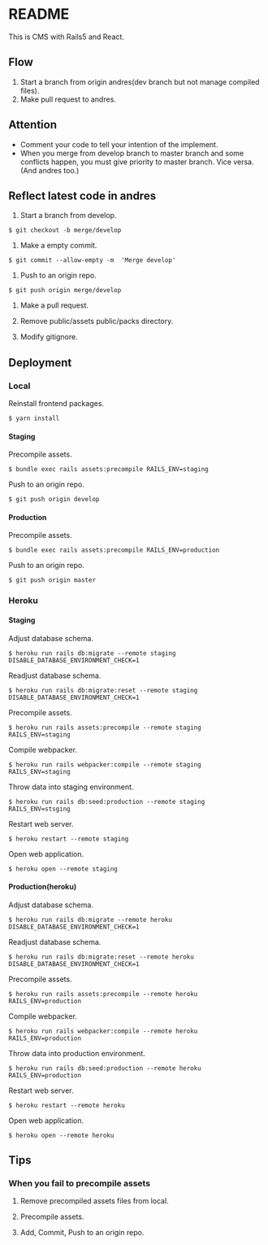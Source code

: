 # README

This is CMS with Rails5 and React.

## Flow
1. Start a branch from origin andres(dev branch but not manage compiled files).
1. Make pull request to andres.

## Attention
- Comment your code to tell your intention of the implement.
- When you merge from develop branch to master branch and some conflicts happen, you must give priority to master branch. Vice versa. (And andres too.)

## Reflect latest code in andres
1. Start a branch from develop.

```
$ git checkout -b merge/develop
```

1. Make a empty commit.

```
$ git commit --allow-empty -m  'Merge develop'
```

1. Push to an origin repo.

```
$ git push origin merge/develop
```

1. Make a pull request.

1. Remove public/assets public/packs directory.

1. Modify gitignore.

## Deployment
### Local
Reinstall frontend packages.

```
$ yarn install
```

#### Staging
Precompile assets.

```
$ bundle exec rails assets:precompile RAILS_ENV=staging
```

Push to an origin repo.

```
$ git push origin develop
```

#### Production
Precompile assets.

```
$ bundle exec rails assets:precompile RAILS_ENV=production
```

Push to an origin repo.

```
$ git push origin master
```

### Heroku
#### Staging
Adjust database schema.

```
$ heroku run rails db:migrate --remote staging DISABLE_DATABASE_ENVIRONMENT_CHECK=1
```

Readjust database schema.

```
$ heroku run rails db:migrate:reset --remote staging DISABLE_DATABASE_ENVIRONMENT_CHECK=1
```

Precompile assets.

```
$ heroku run rails assets:precompile --remote staging RAILS_ENV=staging
```

Compile webpacker.

```
$ heroku run rails webpacker:compile --remote staging RAILS_ENV=staging
```

Throw data into staging environment.

```
$ heroku run rails db:seed:production --remote staging RAILS_ENV=stsging
```

Restart web server.

```
$ heroku restart --remote staging
```

Open web application.

```
$ heroku open --remote staging
```

#### Production(heroku)
Adjust database schema.

```
$ heroku run rails db:migrate --remote heroku DISABLE_DATABASE_ENVIRONMENT_CHECK=1
```

Readjust database schema.

```
$ heroku run rails db:migrate:reset --remote heroku DISABLE_DATABASE_ENVIRONMENT_CHECK=1
```

Precompile assets.

```
$ heroku run rails assets:precompile --remote heroku RAILS_ENV=production
```

Compile webpacker.

```
$ heroku run rails webpacker:compile --remote heroku RAILS_ENV=production
```

Throw data into production environment.

```
$ heroku run rails db:seed:production --remote heroku RAILS_ENV=production
```

Restart web server.

```
$ heroku restart --remote heroku
```

Open web application.

```
$ heroku open --remote heroku
```

## Tips
### When you fail to precompile assets
1. Remove precompiled assets files from local.

1. Precompile assets.

1. Add, Commit, Push to an origin repo.
